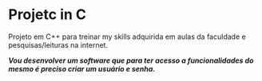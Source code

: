 # Projetc in C
 Projeto em C++ para treinar my skills adquirida em aulas da faculdade e pesquisas/leituras na internet.

***Vou desenvolver um software que para ter acesso a funcionalidades do mesmo é preciso criar um usuário e senha.***

